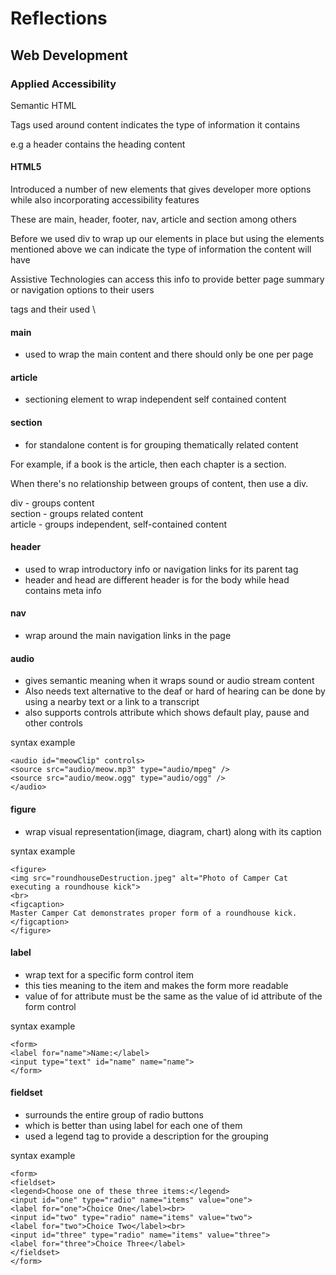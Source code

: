 # Reflections

## Web Development

### Applied Accessibility

Semantic HTML

Tags used around content indicates the type of information it contains

e.g a header contains the heading content

#### HTML5
Introduced a number of new elements that gives developer more options while also incorporating accessibility features 

These are main, header, footer, nav, article and section among others

Before we used div to wrap up our elements in place but using the elements mentioned above we can indicate the type of information the content will have

Assistive Technologies can access this info to provide better page summary or navigation options to their users  

tags and their used \

#### main 
- used to wrap the main content and there should only be one per page

#### article 
- sectioning element to wrap independent self contained content

#### section
- for standalone content is for grouping thematically related content

For example, if a book is the article, then each chapter is a section. 

When there's no relationship between groups of content, then use a div.

div - groups content \
section - groups related content \
article - groups independent, self-contained content

#### header
- used to wrap introductory info or navigation links for its parent tag
- header and head are different header is for the body while head contains meta info

#### nav 
- wrap around the main navigation links in the page

#### audio
- gives semantic meaning when it wraps sound or audio stream content
- Also needs text alternative to the deaf or hard of hearing can be done by using a nearby text or a link to a transcript
- also supports controls attribute which shows default play, pause and other controls

syntax example 
```
<audio id="meowClip" controls>
<source src="audio/meow.mp3" type="audio/mpeg" />
<source src="audio/meow.ogg" type="audio/ogg" />
</audio>
```

#### figure 
- wrap visual representation(image, diagram, chart) along with its caption

syntax example
```
<figure>
<img src="roundhouseDestruction.jpeg" alt="Photo of Camper Cat executing a roundhouse kick">
<br>
<figcaption>
Master Camper Cat demonstrates proper form of a roundhouse kick.
</figcaption>
</figure>
```

#### label
- wrap text for a specific form control item
- this ties meaning to the item and makes the form more readable
- value of for attribute must be the same as the value of id attribute of the form control

syntax example
```
<form>
<label for="name">Name:</label>
<input type="text" id="name" name="name">
</form>
```

#### fieldset 
- surrounds the entire group of radio buttons 
- which is better than using label for each one of them
- used a legend tag to provide a description for the grouping

syntax example
```
<form>
<fieldset>
<legend>Choose one of these three items:</legend>
<input id="one" type="radio" name="items" value="one">
<label for="one">Choice One</label><br>
<input id="two" type="radio" name="items" value="two">
<label for="two">Choice Two</label><br>
<input id="three" type="radio" name="items" value="three">
<label for="three">Choice Three</label>
</fieldset>
</form>
```

